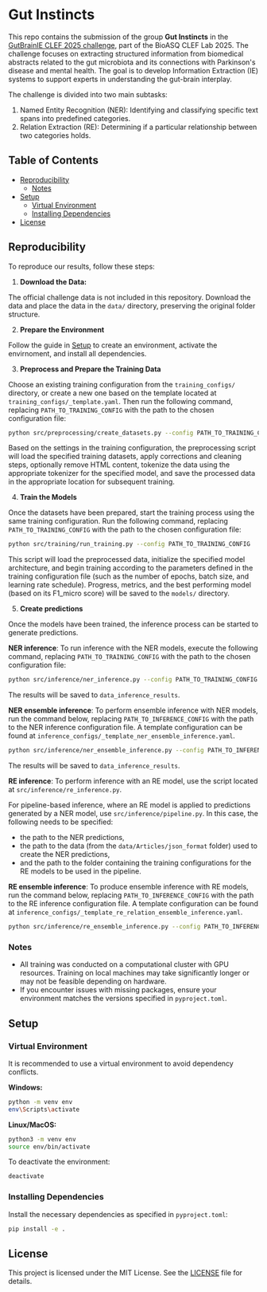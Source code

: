 # Gut Instincts
This repo contains the submission of the group **Gut Instincts** in the [GutBrainIE CLEF 2025 challenge](https://hereditary.dei.unipd.it/challenges/gutbrainie/2025/), part of the BioASQ CLEF Lab 2025. The challenge focuses on extracting structured information from biomedical abstracts related to the gut microbiota and its connections with Parkinson's disease and mental health. The goal is to develop Information Extraction (IE) systems to support experts in understanding the gut-brain interplay.

The challenge is divided into two main subtasks:
1. Named Entity Recognition (NER): Identifying and classifying specific text spans into predefined categories.
2. Relation Extraction (RE): Determining if a particular relationship between two categories holds.

## Table of Contents
- [Reproducibility](#reproducibility)
  - [Notes](#notes)
- [Setup](#setup)
  - [Virtual Environment](#virtual-environment)
  - [Installing Dependencies](#installing-dependencies)
- [License](#license)

## Reproducibility
To reproduce our results, follow these steps:
1. **Download the Data:** 

The official challenge data is not included in this repository. Download the data and place the data in the `data/` directory, preserving the original folder structure.

2. **Prepare the Environment**

Follow the guide in [Setup](#setup) to create an environment, activate the envirnoment, and install all dependencies.

3. **Preprocess and Prepare the Training Data**

Choose an existing training configuration from the `training_configs/` directory, or create a new one based on the template located at `training_configs/_template.yaml`. Then run the following command, replacing `PATH_TO_TRAINING_CONFIG` with the path to the chosen configuration file:
```bash
python src/preprocessing/create_datasets.py --config PATH_TO_TRAINING_CONFIG
```
Based on the settings in the training configuration, the preprocessing script will load the specified training datasets, apply corrections and cleaning steps, optionally remove HTML content, tokenize the data using the appropriate tokenizer for the specified model, and save the processed data in the appropriate location for subsequent training.

4. **Train the Models**

Once the datasets have been prepared, start the training process using the same training configuration. Run the following command, replacing `PATH_TO_TRAINING_CONFIG` with the path to the chosen configuration file:
```bash
python src/training/run_training.py --config PATH_TO_TRAINING_CONFIG
```
This script will load the preprocessed data, initialize the specified model architecture, and begin training according to the parameters defined in the training configuration file (such as the number of epochs, batch size, and learning rate schedule). Progress, metrics, and the best performing model (based on its F1_micro score) will be saved to the `models/` directory.

5. **Create predictions**

Once the models have been trained, the inference process can be started to generate predictions. 

**NER inference**: To run inference with the NER models, execute the following command, replacing `PATH_TO_TRAINING_CONFIG` with the path to the chosen configuration file:
 ```bash
python src/inference/ner_inference.py --config PATH_TO_TRAINING_CONFIG
```
The results will be saved to `data_inference_results`.

**NER ensemble inference**: To perform ensemble inference with NER models, run the command below, replacing `PATH_TO_INFERENCE_CONFIG` with the path to the NER inference configuration file. A template configuration can be found at `inference_configs/_template_ner_ensemble_inference.yaml`.
 ```bash
python src/inference/ner_ensemble_inference.py --config PATH_TO_INFERENCE_CONFIG
```
The results will be saved to `data_inference_results`.

**RE inference**: To perform inference with an RE model, use the script located at `src/inference/re_inference.py`.

For pipeline-based inference, where an RE model is applied to predictions generated by a NER model, use `src/inference/pipeline.py`. In this case, the following needs to be specified:
- the path to the NER predictions,
- the path to the data (from the `data/Articles/json_format` folder) used to create the NER predictions,
- and the path to the folder containing the training configurations for the RE models to be used in the pipeline.

**RE ensemble inference**: To produce ensemble inference with RE models, run the command below, replacing `PATH_TO_INFERENCE_CONFIG` with the path to the RE inference configuration file. A template configuration can be found at `inference_configs/_template_re_relation_ensemble_inference.yaml`.
 ```bash
python src/inference/re_ensemble_inference.py --config PATH_TO_INFERENCE_CONFIG
```

### Notes
- All training was conducted on a computational cluster with GPU resources. Training on local machines may take significantly longer or may not be feasible depending on hardware.
- If you encounter issues with missing packages, ensure your environment matches the versions specified in `pyproject.toml`.

## Setup

### Virtual Environment

It is recommended to use a virtual environment to avoid dependency conflicts.

**Windows:**
```bash
python -m venv env
env\Scripts\activate
```

**Linux/MacOS:**
```bash
python3 -m venv env
source env/bin/activate
```

To deactivate the environment:
```bash
deactivate
```

### Installing Dependencies

Install the necessary dependencies as specified in `pyproject.toml`:
```bash
pip install -e .
```

## License
This project is licensed under the MIT License. See the [LICENSE](LICENSE) file for details.
